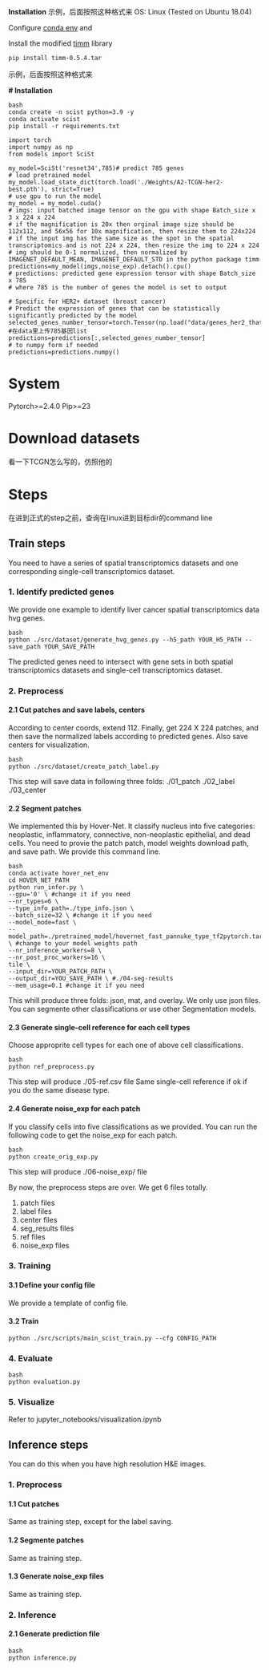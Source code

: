 **Installation**
示例，后面按照这种格式来
OS: Linux (Tested on Ubuntu 18.04) 

Configure [conda env](docs/ABRS-P.yml) and 

Install the modified [timm](https://drive.google.com/file/d/1JV7aj9rKqGedXY1TdDfi3dP07022hcgZ/view?usp=sharing) library
```bash
pip install timm-0.5.4.tar
```
示例，后面按照这种格式来


**# Installation**
```
bash
conda create -n scist python=3.9 -y
conda activate scist
pip install -r requirements.txt
```

```
import torch
import numpy as np
from models import SciSt

my_model=SciSt('resnet34',785)# predict 785 genes
# load pretrained model
my_model.load_state_dict(torch.load('./Weights/A2-TCGN-her2-best.pth'), strict=True)
# use gpu to run the model
my_model = my_model.cuda()
# imgs: input batched image tensor on the gpu with shape Batch_size x 3 x 224 x 224
# if the magnification is 20x then orginal image size should be 112x112, and 56x56 for 10x magnification, then resize them to 224x224
# if the input img has the same size as the spot in the spatial transcriptomics and is not 224 x 224, then resize the img to 224 x 224
# img should be 0-1 normalized, then normalized by IMAGENET_DEFAULT_MEAN, IMAGENET_DEFAULT_STD in the python package timm
predictions=my_model(imgs,noise_exp).detach().cpu()
# predictions: predicted gene expression tensor with shape Batch_size x 785
# where 785 is the number of genes the model is set to output

# Specific for HER2+ dataset (breast cancer)
# Predict the expression of genes that can be statistically significantly predicted by the model
selected_genes_number_tensor=torch.Tensor(np.load("data/genes_her2_that_we_think_can_be_predicted.npy")).bool() #在data里上传785基因list
predictions=predictions[:,selected_genes_number_tensor]
# to numpy form if needed
predictions=predictions.numpy()
```

# System
Pytorch>=2.4.0
Pip>=23

# Download datasets
看一下TCGN怎么写的，仿照他的

# Steps
在进到正式的step之前，查询在linux进到目标dir的command line

## Train steps
You need to have a series of spatial transcriptomics datasets and one corresponding single-cell transcriptomics dataset.
### 1. Identify predicted genes
We provide one example to identify liver cancer spatial transcriptomics data hvg genes. 
```
bash
python ./src/dataset/generate_hvg_genes.py --h5_path YOUR_H5_PATH --save_path YOUR_SAVE_PATH
```
The predicted genes need to intersect with gene sets in both spatial transcriptomics datasets and single-cell transcriptomics dataset.


### 2. Preprocess
#### 2.1 Cut patches and save labels, centers
According to center coords, extend 112. Finally, get 224 X 224 patches, and then save the normalized labels according to predicted genes. Also save centers for visualization.
```
bash
python ./src/dataset/create_patch_label.py
```
This step will save data in following three folds:
./01_patch
./02_label
./03_center
#### 2.2 Segment patches
We implemented this by Hover-Net. It classify nucleus into five categories: neoplastic, inflammatory, connective, non-neoplastic epithelial, and dead cells. You need to provie the patch patch, model weights download path, and save path. We provide this command line.

```
bash
conda activate hover_net_env
cd HOVER_NET_PATH
python run_infer.py \
--gpu='0' \ #change it if you need
--nr_types=6 \
--type_info_path=./type_info.json \
--batch_size=32 \ #change it if you need
--model_mode=fast \
--model_path=./pretrained_model/hovernet_fast_pannuke_type_tf2pytorch.tar \ #change to your model weights path
--nr_inference_workers=8 \
--nr_post_proc_workers=16 \
tile \
--input_dir=YOUR_PATCH_PATH \
--output_dir=YOU_SAVE_PATH \ #./04-seg-results
--mem_usage=0.1 #change it if you need
```
This whill produce three folds: json, mat, and overlay. We only use json files.    
You can segmente other classifications or use other Segmentation models.

#### 2.3 Generate single-cell reference for each cell types
Choose approprite cell types for each one of above cell classifications.  
```
bash
python ref_preprocess.py
```
This step will produce ./05-ref.csv file
Same single-cell reference if ok if you do the same disease type.


#### 2.4 Generate noise_exp for each patch
If you classify cells into five classifications as we provided. You can run the following code to get the noise_exp for each patch.
```
bash
python create_orig_exp.py 
```
This step will produce ./06-noise_exp/ file


By now, the preprocess steps are over. We get 6 files totally.
1. patch files
2. label files
3. center files
4. seg_results files
5. ref files
6. noise_exp files


### 3. Training
#### 3.1 Define your config file
We provide a template of config file.

#### 3.2 Train
```
python ./src/scripts/main_scist_train.py --cfg CONFIG_PATH
```

### 4. Evaluate
```
bash
python evaluation.py
```

### 5. Visualize
Refer to jupyter_notebooks/visualization.ipynb


## Inference steps
You can do this when you have high resolution H&E images.
### 1. Preprocess
#### 1.1 Cut patches
Same as training step, except for the label saving.
#### 1.2 Segmente patches
Same as training step.
#### 1.3 Generate noise_exp files
Same as training step.
### 2. Inference
#### 2.1 Generate prediction file
```
bash
python inference.py
```